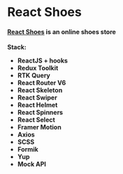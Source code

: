 # React Shoes

#### [React Shoes]() is an online shoes store

**Stack:**

- **ReactJS + hooks**
- **Redux Toolkit**
- **RTK Query**
- **React Router V6**
- **React Skeleton**
- **React Swiper**
- **React Helmet**
- **React Spinners**
- **React Select**
- **Framer Motion**
- **Axios**
- **SCSS**
- **Formik**
- **Yup**
- **Mock API**
